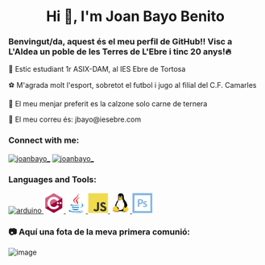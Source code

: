 <h1 align="center">Hi 👋, I'm Joan Bayo Benito</h1>
<h3>Benvingut/da, aquest és el meu perfil de GitHub!! Visc a L'Aldea un poble de les Terres de L'Ebre i tinc 20 anys!🔥</h3>


<p align="left">
📖  Estic estudiant 1r ASIX-DAM, al IES Ebre de Tortosa</p>
<p align="left">
⚽  M'agrada molt l'esport, sobretot el futbol i jugo al filial del C.F. Camarles</p>
<p align="left">
🍖  El meu menjar preferit es la calzone solo carne de ternera</p>
<p align="left">
📨  El meu correu és: jbayo@iesebre.com</p>

<h3 align="left">Connect with me:</h3>
<p align="left">
<a href="https://twitter.com/joanbayo_" target="blank"><img align="center" src="https://raw.githubusercontent.com/rahuldkjain/github-profile-readme-generator/master/src/images/icons/Social/twitter.svg" alt="joanbayo_" height="30" width="40" /></a>
<a href="https://instagram.com/joanbayo_" target="blank"><img align="center" src="https://raw.githubusercontent.com/rahuldkjain/github-profile-readme-generator/master/src/images/icons/Social/instagram.svg" alt="joanbayo_" height="30" width="40" /></a>
</p>

<h3 align="left">Languages and Tools:</h3>
<p align="left"> <a href="https://www.arduino.cc/" target="_blank" rel="noreferrer"> <img src="https://cdn.worldvectorlogo.com/logos/arduino-1.svg" alt="arduino" width="40" height="40"/> </a> <a href="https://www.w3schools.com/cpp/" target="_blank" rel="noreferrer"> <img src="https://raw.githubusercontent.com/devicons/devicon/master/icons/cplusplus/cplusplus-original.svg" alt="cplusplus" width="40" height="40"/> </a> <a href="https://www.java.com" target="_blank" rel="noreferrer"> <img src="https://raw.githubusercontent.com/devicons/devicon/master/icons/java/java-original.svg" alt="java" width="40" height="40"/> </a> <a href="https://developer.mozilla.org/en-US/docs/Web/JavaScript" target="_blank" rel="noreferrer"> <img src="https://raw.githubusercontent.com/devicons/devicon/master/icons/javascript/javascript-original.svg" alt="javascript" width="40" height="40"/> </a> <a href="https://www.linux.org/" target="_blank" rel="noreferrer"> <img src="https://raw.githubusercontent.com/devicons/devicon/master/icons/linux/linux-original.svg" alt="linux" width="40" height="40"/> </a> <a href="https://www.photoshop.com/en" target="_blank" rel="noreferrer"> <img src="https://raw.githubusercontent.com/devicons/devicon/master/icons/photoshop/photoshop-line.svg" alt="photoshop" width="40" height="40"/> </a> </p>

<h3 align="left">📷  Aquí una fota de la meva primera comunió:</h3>

![image](https://user-images.githubusercontent.com/91154202/158797403-910003dc-b02b-40fc-afc7-052dbe014459.png)

